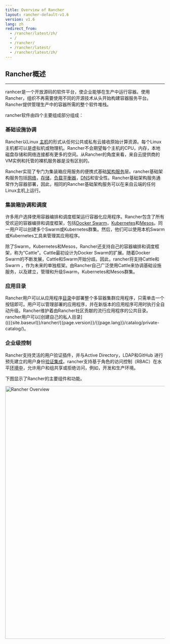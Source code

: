 ```yaml
---
title: Overview of Rancher
layout: rancher-default-v1.6
version: v1.6
lang: zh
redirect_from:
  - /rancher/latest/zh/
  - /
  - /rancher/
  - /rancher/latest/
  - /rancher/latest/zh/
---
```


## Rancher概述

------

ranhcer是一个开放源码的软件平台，使企业能够在生产中运行容器。使用Rancher，组织不再需要使用不同的开源技术从头开始构建容器服务平台。Rancher提供管理生产中的容器所需的整个软件堆栈。

rancher软件由四个主要组成部分组成：

### 基础设施协调

Rancher以Linux [主机](https://github.com/rancher/rancher.github.io/blob/master/rancher/v1.6/en/%7B%7Bsite.baseurl%7D%7D/rancher/%7B%7Bpage.version%7D%7D/%7B%7Bpage.lang%7D%7D/hosts)的形式从任何公共或私有云接收原始计算资源。每个Linux主机都可以是虚拟机或物理机。Rancher不会期望每个主机的CPU，内存，本地磁盘存储和网络连接都有更多的空间。从Rancher的角度来看，来自云提供商的VM实例和托管的裸机服务器是没有区别的。

Rancher实现了专门为集装箱应用服务的便携式基础[架构服务](https://github.com/rancher/rancher.github.io/blob/master/rancher/v1.6/en/%7B%7Bsite.baseurl%7D%7D/rancher/%7B%7Bpage.version%7D%7D/%7B%7Bpage.lang%7D%7D/rancher-services)层。rancher基础架构服务包括[网络](https://github.com/rancher/rancher.github.io/blob/master/rancher/v1.6/en/%7B%7Bsite.baseurl%7D%7D/rancher/%7B%7Bpage.version%7D%7D/%7B%7Bpage.lang%7D%7D/rancher-services/networking)，[存储](https://github.com/rancher/rancher.github.io/blob/master/rancher/v1.6/en/%7B%7Bsite.baseurl%7D%7D/rancher/%7B%7Bpage.version%7D%7D/%7B%7Bpage.lang%7D%7D/rancher-services/storage-service)，[负载平衡器](https://github.com/rancher/rancher.github.io/blob/master/rancher/v1.6/en/%7B%7Bsite.baseurl%7D%7D/rancher/%7B%7Bpage.version%7D%7D/%7B%7Bpage.lang%7D%7D/rancher-services/load-balancer)，[DNS](https://github.com/rancher/rancher.github.io/blob/master/rancher/v1.6/en/%7B%7Bsite.baseurl%7D%7D/rancher/%7B%7Bpage.version%7D%7D/%7B%7Bpage.lang%7D%7D/rancher-services/dns-service)和安全性。Rancher基础架构服务通常作为容器部署，因此，相同的Rancher基础架构服务可以在来自云端的任何Linux主机上运行。

### 集装箱协调和调度

许多用户选择使用容器编排和调度框架运行容器化应用程序。Rancher包含了所有受欢迎的容器编排和调度框架，包括[Docker Swarm](https://github.com/rancher/rancher.github.io/blob/master/rancher/v1.6/en/%7B%7Bsite.baseurl%7D%7D/rancher/%7B%7Bpage.version%7D%7D/%7B%7Bpage.lang%7D%7D/swarm)，[Kubernetes](https://github.com/rancher/rancher.github.io/blob/master/rancher/v1.6/en/%7B%7Bsite.baseurl%7D%7D/rancher/%7B%7Bpage.version%7D%7D/%7B%7Bpage.lang%7D%7D/kubernetes)和[Mesos](https://github.com/rancher/rancher.github.io/blob/master/rancher/v1.6/en/%7B%7Bsite.baseurl%7D%7D/rancher/%7B%7Bpage.version%7D%7D/%7B%7Bpage.lang%7D%7D/mesos)。同一用户可以创建多个Swarm或Kubernetes群集。然后，他们可以使用本机Swarm或Kubernetes工具来管理其应用程序。

除了Swarm，Kubernetes和Mesos，Rancher还支持自己的容器编排和调度框架，称为“Cattle”。Cattle最初设计为Docker Swarm的扩展。随着Docker Swarm的不断发展，Cattle和Swarm开始分歧。因此，rancher将支持Cattle和Swarm ，作为未来的单独框架。由Rancher自己广泛使用Cattle来协调基础设施服务，以及建立，管理和升级Swarm，Kubernetes和Mesos群集。

### 应用目录

Rancher用户可以从应用程序[目录](https://github.com/rancher/rancher.github.io/blob/master/rancher/v1.6/en/%7B%7Bsite.baseurl%7D%7D/rancher/%7B%7Bpage.version%7D%7D/%7B%7Bpage.lang%7D%7D/catalog)中部署整个多容器集群应用程序，只需单击一个按钮即可。用户可以管理部署的应用程序，并在新版本的应用程序可用时执行全自动升级。Rancher维护着由Rancher社区贡献的流行应用程序的公共目录。rancher用户可以[创建自己的私人目录](({{site.baseurl}}/rancher/{{page.version}}/{{page.lang}}/catalog/private-catalog/)。

### 企业级控制

Rancher支持灵活的用户验证插件，并与Active Directory，LDAP和GitHub 进行预先建立的用户身份[验证集成]({{site.baseurl}}/rancher/{{page.version}}/{{page.lang}}/configuration/access-control)。rancher支持基于角色的访问控制（RBAC）在水平[环境中](https://github.com/rancher/rancher.github.io/blob/master/rancher/v1.6/en/%7B%7Bsite.baseurl%7D%7D/rancher/%7B%7Bpage.version%7D%7D/%7B%7Bpage.lang%7D%7D/environments)，允许用户和组共享或拒绝访问，例如，开发和生产环境。

下图显示了Rancher的主要组件和功能。

<img src="{{site.baseurl}}/img/rancher/rancher_overview_2.png" width="800" alt="Rancher Overview">
